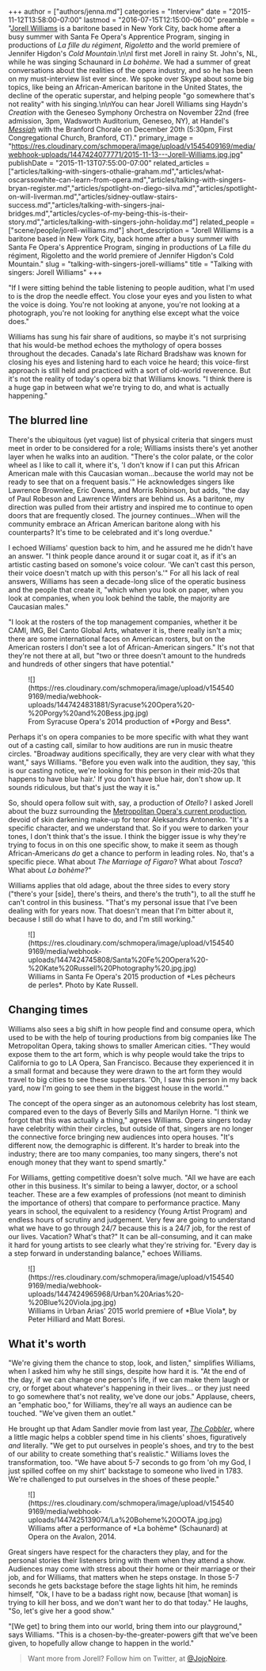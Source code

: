 +++
author = ["authors/jenna.md"]
categories = "Interview"
date = "2015-11-12T13:58:00-07:00"
lastmod = "2016-07-15T12:15:00-06:00"
preamble = "[Jorell Williams](/scene/people/jorell-williams) is a baritone based in New York City, back home after a busy summer with Santa Fe Opera's Apprentice Program, singing in productions of *La fille du régiment*, *Rigoletto* and the world premiere of Jennifer Higdon's *Cold Mountain*.\n\nI first met Jorell in rainy St. John's, NL, while he was singing Schaunard in *La bohème*. We had a summer of great conversations about the realities of the opera industry, and so he has been on my must-interview list ever since. We spoke over Skype about some big topics, like being an African-American baritone in the United States, the decline of the operatic superstar, and helping people \"go somewhere that's not reality\" with his singing.\n\nYou can hear Jorell Williams sing Haydn's *Creation* with the Geneseo Symphony Orchestra on November 22nd (free admission, 3pm, Wadsworth Auditorium, Geneseo, NY), at Handel's [*Messiah*](http://www.branfordmessiah.org/index.html) with the Branford Chorale on December 20th (5:30pm, First Congregational Church, Branford, CT)."
primary_image = "https://res.cloudinary.com/schmopera/image/upload/v1545409169/media/webhook-uploads/1447424077771/2015-11-13---Jorell-Williams.jpg.jpg"
publishDate = "2015-11-13T07:55:00-07:00"
related_articles = ["articles/talking-with-singers-othalie-graham.md","articles/what-oscarssowhite-can-learn-from-opera.md","articles/talking-with-singers-bryan-register.md","articles/spotlight-on-diego-silva.md","articles/spotlight-on-will-liverman.md","articles/sidney-outlaw-stairs-success.md","articles/talking-with-singers-jnai-bridges.md","articles/cycles-of-my-being-this-is-their-story.md","articles/talking-with-singers-john-holiday.md"]
related_people = ["scene/people/jorell-williams.md"]
short_description = "Jorell Williams is a baritone based in New York City, back home after a busy summer with Santa Fe Opera&#039;s Apprentice Program, singing in productions of La fille du régiment, Rigoletto and the world premiere of Jennifer Higdon&#039;s Cold Mountain."
slug = "talking-with-singers-jorell-williams"
title = "Talking with singers: Jorell Williams"
+++

"If I were sitting behind the table listening to people audition, what I'm used to is the drop the needle effect. You close your eyes and you listen to what the voice is doing. You're not looking at anyone, you're not looking at a photograph, you're not looking for anything else except what the voice does."

Williams has sung his fair share of auditions, so maybe it's not surprising that his would-be method echoes the mythology of opera bosses throughout the decades. Canada's late Richard Bradshaw was known for closing his eyes and listening hard to each voice he heard; this voice-first approach is still held and practiced with a sort of old-world reverence. But it's not the reality of today's opera biz that Williams knows. "I think there is a huge gap in between what we're trying to do, and what is actually happening."

## The blurred line

There's the ubiquitous (yet vague) list of physical criteria that singers must meet in order to be considered for a role; Williams insists there's yet another layer when he walks into an audition. "There's the color palate, or the color wheel as I like to call it, where it's, 'I don't know if I can put this African American male with this Caucasian woman...because the world may not be ready to see that on a frequent basis.'" He acknowledges singers like Lawrence Brownlee, Eric Owens, and Morris Robinson, but adds, "the day of Paul Robeson and Lawrence Winters are behind us. As a baritone, my direction was pulled from their artistry and inspired me to continue to open doors that are frequently closed. The journey continues...When will the community embrace an African American baritone along with his counterparts? It's time to be celebrated and it's long overdue."

I echoed Williams' question back to him, and he assured me he didn't have an answer. "I think people dance around it or sugar coat it, as if it's an artistic casting based on somone's voice colour. 'We can't cast this person, their voice doesn't match up with this person's.'" For all his lack of real answers, Williams has seen a decade-long slice of the operatic business and the people that create it, "which when you look on paper, when you look at companies, when you look behind the table, the majority are Caucasian males."

"I look at the rosters of the top management companies, whether it be CAMI, IMG, Bel Canto Global Arts, whatever it is, there really isn't a mix; there are some international faces on American rosters, but on the American rosters I don't see a lot of African-American singers." It's not that they're not there at all, but "two or three doesn't amount to the hundreds and hundreds of other singers that have potential."

<figure data-type="image">
![](https://res.cloudinary.com/schmopera/image/upload/v1545409169/media/webhook-uploads/1447424831881/Syracuse%20Opera%20-%20Porgy%20and%20Bess.jpg.jpg)
<figcaption>From Syracuse Opera's 2014 production of *Porgy and Bess*.
</figure>

Perhaps it's on opera companies to be more specific with what they want out of a casting call, similar to how auditions are run in music theatre circles. "Broadway auditions specifically, they are very clear with what they want," says Williams. "Before you even walk into the audition, they say, 'this is our casting notice, we're looking for this person in their mid-20s that happens to have blue hair.' If you don't have blue hair, don't show up. It sounds ridiculous, but that's just the way it is."

So, should opera follow suit with, say, a production of *Otello*? I asked Jorell about the buzz surrounding the [Metropolitan Opera's current production](https://www.washingtonpost.com/entertainment/music/how-do-african-american-singers-feel-about-blackface-in-opera/2015/10/16/fbbaa318-7176-11e5-9cbb-790369643cf9_story.html), devoid of skin darkening make-up for tenor Aleksandrs Antonenko. "It's a specific character, and we understand that. So if you were to darken your tones, I don't think that's the issue. I think the bigger issue is why they're trying to focus in on this one specific show, to make it seem as though African-Americans *do* get a chance to perform in leading roles. No, that's a specific piece. What about *The Marriage of Figaro*? What about *Tosca*? What about *La bohème*?"

Williams applies that old adage, about the three sides to every story ("there's your [side], there's theirs, and there's the truth"), to all the stuff he can't control in this business. "That's my personal issue that I've been dealing with for years now. That doesn't mean that I'm bitter about it, because I still do what I have to do, and I'm still working."

<figure data-type="image">
![](https://res.cloudinary.com/schmopera/image/upload/v1545409169/media/webhook-uploads/1447424745808/Santa%20Fe%20Opera%20-%20Kate%20Russell%20Photography%20.jpg.jpg)
<figcaption>Williams in Santa Fe Opera's 2015 production of *Les pêcheurs de perles*. Photo by Kate Russell.</figcaption>
</figure>

## Changing times

Williams also sees a big shift in how people find and consume opera, which used to be with the help of touring productions from big companies like The Metropolitan Opera, taking shows to smaller American cities. "They would expose them to the art form, which is why people would take the trips to California to go to LA Opera, San Francisco. Because they experienced it in a small format and because they were drawn to the art form they would travel to big cities to see these superstars. 'Oh, I saw this person in my back yard, now I'm going to see them in the biggest house in the world.'"

The concept of the opera singer as an autonomous celebrity has lost steam, compared even to the days of Beverly Sills and Marilyn Horne. "I think we forgot that this was actually a thing," agrees Williams. Opera singers today have celebrity within their circles, but outside of that, singers are no longer the connective force bringing new audiences into opera houses. "It's different now, the demographic is different. It's harder to break into the industry; there are too many companies, too many singers, there's not enough money that they want to spend smartly."

For Williams, getting competitive doesn't solve much. "All we have are each other in this business. It's similar to being a lawyer, doctor, or a school teacher. These are a few examples of professions (not meant to diminish the importance of others) that compare to performance practice. Many years in school, the equivalent to a residency (Young Artist Program) and endless hours of scrutiny and judgement. Very few are going to understand what we have to go through 24/7 because this is a 24/7 job, for the rest of our lives. Vacation? What's that?" It can be all-consuming, and it can make it hard for young artists to see clearly what they're striving for. "Every day is a step forward in understanding balance," echoes Williams.

<figure data-type="image">
![](https://res.cloudinary.com/schmopera/image/upload/v1545409169/media/webhook-uploads/1447424965968/Urban%20Arias%20-%20Blue%20Viola.jpg.jpg)
<figcaption>Williams in Urban Arias' 2015 world premiere of *Blue Viola*, by Peter Hilliard and Matt Boresi.</figcaption>
</figure>

## What it's worth

"We're giving them the chance to stop, look, and listen," simplifies Williams, when I asked him why he still sings, despite how hard it is. "At the end of the day, if we can change one person's life, if we can make them laugh or cry, or forget about whatever's happening in their lives... or they just need to go somewhere that's not reality, we've done our jobs." Applause, cheers, an "emphatic boo," for Williams, they're all ways an audience can be touched. "We've given them an outlet."

He brought up that Adam Sandler movie from last year, [*The Cobbler*](http://www.imdb.com/title/tt3203616/), where a little magic helps a cobbler spend time in his clients' shoes, figuratively *and* literally. "We get to put ourselves in people's shoes, and try to the best of our ability to create something that's realistic." Williams loves the transformation, too. "We have about 5-7 seconds to go from 'oh my God, I just spilled coffee on my shirt' backstage to someone who lived in 1783. We're challenged to put ourselves in the shoes of these people."

<figure data-type="image">
![](https://res.cloudinary.com/schmopera/image/upload/v1545409169/media/webhook-uploads/1447425139074/La%20Boheme%20OOTA.jpg.jpg)
<figcaption>Williams after a performance of *La bohème* (Schaunard) at Opera on the Avalon, 2014.</figcaption>
</figure>

Great singers have respect for the characters they play, and for the personal stories their listeners bring with them when they attend a show. Audiences may come with stress about their home or their marriage or their job, and for Williams, that matters when he steps onstage. In those 5-7 seconds he gets backstage before the stage lights hit him, he reminds himself, "Ok, I have to be a badass right now, because [that woman] is trying to kill her boss, and we don't want her to do that today." He laughs, "So, let's give her a good show."

"[We get] to bring them into our world, bring them into our playground," says Williams. "This is a chosen-by-the-greater-powers gift that we've been given, to hopefully allow change to happen in the world." 

>Want more from Jorell? Follow him on Twitter, at [@JojoNoire](https://twitter.com/JojoNoire).


